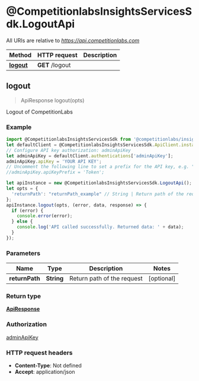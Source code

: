 # @CompetitionlabsInsightsServicesSdk.LogoutApi

All URIs are relative to *https://api.competitionlabs.com*

Method | HTTP request | Description
------------- | ------------- | -------------
[**logout**](LogoutApi.md#logout) | **GET** /logout | 



## logout

> ApiResponse logout(opts)



Logout of CompetitionLabs

### Example

```javascript
import @CompetitionlabsInsightsServicesSdk from '@competitionlabs/insights-services-sdk';
let defaultClient = @CompetitionlabsInsightsServicesSdk.ApiClient.instance;
// Configure API key authorization: adminApiKey
let adminApiKey = defaultClient.authentications['adminApiKey'];
adminApiKey.apiKey = 'YOUR API KEY';
// Uncomment the following line to set a prefix for the API key, e.g. "Token" (defaults to null)
//adminApiKey.apiKeyPrefix = 'Token';

let apiInstance = new @CompetitionlabsInsightsServicesSdk.LogoutApi();
let opts = {
  'returnPath': "returnPath_example" // String | Return path of the request
};
apiInstance.logout(opts, (error, data, response) => {
  if (error) {
    console.error(error);
  } else {
    console.log('API called successfully. Returned data: ' + data);
  }
});
```

### Parameters


Name | Type | Description  | Notes
------------- | ------------- | ------------- | -------------
 **returnPath** | **String**| Return path of the request | [optional] 

### Return type

[**ApiResponse**](ApiResponse.md)

### Authorization

[adminApiKey](../README.md#adminApiKey)

### HTTP request headers

- **Content-Type**: Not defined
- **Accept**: application/json


